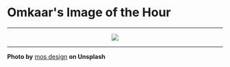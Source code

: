 # Omkaar's Image of the Hour

---

<div align="center">

<a href="https://unsplash.com/photos/a-vibrant-japanese-street-scene-at-night-XMAbH81gUbQ">
  <img src="https://images.unsplash.com/photo-1746150361967-7c20603d25cd?crop=entropy&cs=tinysrgb&fit=max&fm=jpg&ixid=M3w3NjA2Nzh8MHwxfHJhbmRvbXx8fHx8fHx8fDE3NDkyMjIwMDB8&ixlib=rb-4.1.0&q=80&w=1080" style="max-width:100%; height:auto;">
</a>



</div>

---

**Photo by** [mos design](https://unsplash.com/@mosdesign) **on Unsplash**
